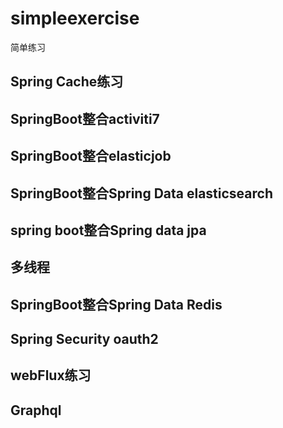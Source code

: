 # simpleexercise
简单练习

## Spring Cache练习

## SpringBoot整合activiti7

## SpringBoot整合elasticjob

## SpringBoot整合Spring Data elasticsearch

## spring boot整合Spring data jpa

## 多线程

## SpringBoot整合Spring Data Redis

## Spring Security oauth2

## webFlux练习

## Graphql
